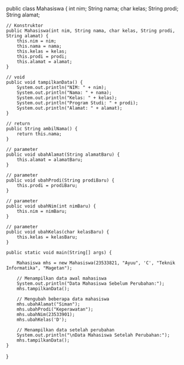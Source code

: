 public class Mahasiswa {
    int nim;
    String nama;
    char kelas;
    String prodi;
    String alamat;

    // Konstruktor
    public Mahasiswa(int nim, String nama, char kelas, String prodi, String alamat) {
        this.nim = nim;
        this.nama = nama;
        this.kelas = kelas;
        this.prodi = prodi;
        this.alamat = alamat;
    }

    // void
    public void tampilkanData() {
        System.out.println("NIM: " + nim);
        System.out.println("Nama: " + nama);
        System.out.println("Kelas: " + kelas);
        System.out.println("Program Studi: " + prodi);
        System.out.println("Alamat: " + alamat);
    }

    // return
    public String ambilNama() {
        return this.nama;
    }

    // parameter
    public void ubahAlamat(String alamatBaru) {
        this.alamat = alamatBaru;
    }

    // parameter
    public void ubahProdi(String prodiBaru) {
        this.prodi = prodiBaru;
    }

    // parameter
    public void ubahNim(int nimBaru) {
        this.nim = nimBaru;
    }

    // parameter
    public void ubahKelas(char kelasBaru) {
        this.kelas = kelasBaru;
    }

    public static void main(String[] args) {
       
        Mahasiswa mhs = new Mahasiswa(23533821, "Ayuu", 'C', "Teknik Informatika", "Magetan");
        
        // Menampilkan data awal mahasiswa
        System.out.println("Data Mahasiswa Sebelum Perubahan:");
        mhs.tampilkanData();
        
        // Mengubah beberapa data mahasiswa
        mhs.ubahAlamat("Siman");
        mhs.ubahProdi("Keperawatan");
        mhs.ubahNim(23533901);
        mhs.ubahKelas('D');

        // Menampilkan data setelah perubahan
        System.out.println("\nData Mahasiswa Setelah Perubahan:");
        mhs.tampilkanData();
    }
}
